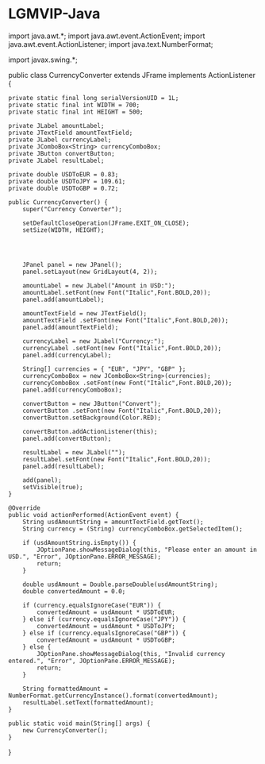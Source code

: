 # LGMVIP-Java
import java.awt.*;
import java.awt.event.ActionEvent;
import java.awt.event.ActionListener;
import java.text.NumberFormat;


import javax.swing.*;

public class CurrencyConverter extends JFrame implements ActionListener {

    private static final long serialVersionUID = 1L;
    private static final int WIDTH = 700;
    private static final int HEIGHT = 500;

    private JLabel amountLabel;
    private JTextField amountTextField;
    private JLabel currencyLabel;
    private JComboBox<String> currencyComboBox;
    private JButton convertButton;
    private JLabel resultLabel;

    private double USDToEUR = 0.83;
    private double USDToJPY = 109.61;
    private double USDToGBP = 0.72;

    public CurrencyConverter() {
        super("Currency Converter");

        setDefaultCloseOperation(JFrame.EXIT_ON_CLOSE);
        setSize(WIDTH, HEIGHT);
        
        


        JPanel panel = new JPanel();
        panel.setLayout(new GridLayout(4, 2));

        amountLabel = new JLabel("Amount in USD:");
        amountLabel.setFont(new Font("Italic",Font.BOLD,20));
        panel.add(amountLabel);

        amountTextField = new JTextField();
        amountTextField .setFont(new Font("Italic",Font.BOLD,20));
        panel.add(amountTextField);

        currencyLabel = new JLabel("Currency:");
        currencyLabel .setFont(new Font("Italic",Font.BOLD,20));
        panel.add(currencyLabel);

        String[] currencies = { "EUR", "JPY", "GBP" };
        currencyComboBox = new JComboBox<String>(currencies);
        currencyComboBox .setFont(new Font("Italic",Font.BOLD,20));
        panel.add(currencyComboBox);

        convertButton = new JButton("Convert");
        convertButton .setFont(new Font("Italic",Font.BOLD,20));
        convertButton.setBackground(Color.RED);

        convertButton.addActionListener(this);
        panel.add(convertButton);

        resultLabel = new JLabel("");
        resultLabel.setFont(new Font("Italic",Font.BOLD,20));
        panel.add(resultLabel);

        add(panel);
        setVisible(true);
    }

    @Override
    public void actionPerformed(ActionEvent event) {
        String usdAmountString = amountTextField.getText();
        String currency = (String) currencyComboBox.getSelectedItem();

        if (usdAmountString.isEmpty()) {
            JOptionPane.showMessageDialog(this, "Please enter an amount in USD.", "Error", JOptionPane.ERROR_MESSAGE);
            return;
        }

        double usdAmount = Double.parseDouble(usdAmountString);
        double convertedAmount = 0.0;

        if (currency.equalsIgnoreCase("EUR")) {
            convertedAmount = usdAmount * USDToEUR;
        } else if (currency.equalsIgnoreCase("JPY")) {
            convertedAmount = usdAmount * USDToJPY;
        } else if (currency.equalsIgnoreCase("GBP")) {
            convertedAmount = usdAmount * USDToGBP;
        } else {
            JOptionPane.showMessageDialog(this, "Invalid currency entered.", "Error", JOptionPane.ERROR_MESSAGE);
            return;
        }

        String formattedAmount = NumberFormat.getCurrencyInstance().format(convertedAmount);
        resultLabel.setText(formattedAmount);
    }

    public static void main(String[] args) {
        new CurrencyConverter();
    }
}
